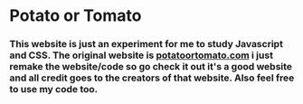 # Potato or Tomato

<h3>This website is just an experiment for me to study Javascript and CSS.
The original website is <a href="https://potatoortomato.com">potatoortomato.com</a> i just remake the website/code so go check it out it's a good website and
all credit goes to the creators of that website.
Also feel free to use my code too.</h3>

